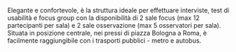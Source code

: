 Elegante e confortevole, è la struttura ideale per effettuare interviste, test di usabilità e focus group con la disponibilità di 2 sale focus (max 12 partecipanti per sala) e 2 sale osservazione (max 5 osservatori per sala). Situata in posizione centrale, nei pressi di piazza Bologna a Roma, è facilmente raggiungibile con i trasporti pubblici - metro e autobus.